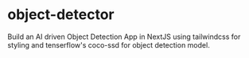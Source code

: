 # object-detector
Build an AI driven Object Detection App in NextJS  using tailwindcss for styling and tenserflow's coco-ssd for object detection model.
